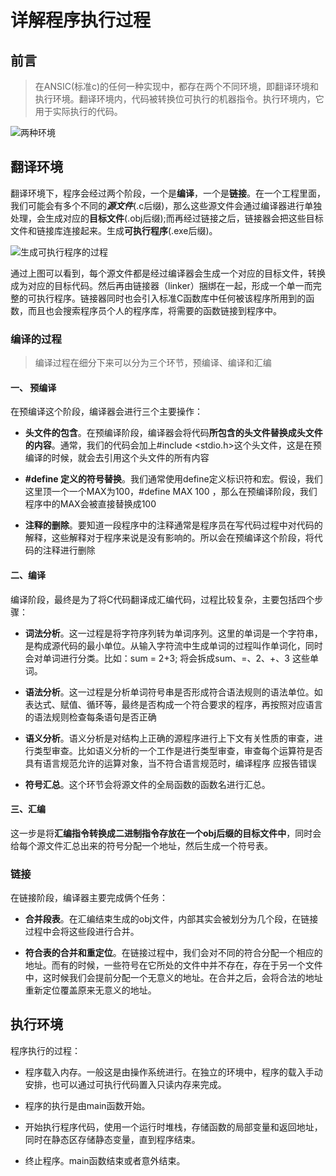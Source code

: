 # 详解程序执行过程

## 前言

>在ANSIC(标准c)的任何一种实现中，都存在两个不同环境，即翻译环境和执行环境。翻译环境内，代码被转换位可执行的机器指令。执行环境内，它用于实际执行的代码。

![两种环境](https://img-blog.csdnimg.cn/cbcecef531174f8fb9f02cc6277b1a16.png?x-oss-process=image/watermark,type_d3F5LXplbmhlaQ,shadow_50,text_Q1NETiBAQ0hBS01JTkcx,size_20,color_FFFFFF,t_70,g_se,x_16)

## 翻译环境

翻译环境下，程序会经过两个阶段，一个是**编译**，一个是**链接**。在一个工程里面，我们可能会有多个不同的***源文件***(.c后缀)，那么这些源文件会通过编译器进行单独处理，会生成对应的**目标文件**(.obj后缀);而再经过链接之后，链接器会把这些目标文件和链接库连接起来。生成**可执行程序**(.exe后缀)。

![生成可执行程序的过程](https://img-blog.csdnimg.cn/654c2467fd7447e2bc9f5eb1fa9bfea4.png?x-oss-process=image/watermark,type_d3F5LXplbmhlaQ,shadow_50,text_Q1NETiBAQ0hBS01JTkcx,size_20,color_FFFFFF,t_70,g_se,x_16)

通过上图可以看到，每个源文件都是经过编译器会生成一个对应的目标文件，转换成为对应的目标代码。然后再由链接器（linker）捆绑在一起，形成一个单一而完整的可执行程序。链接器同时也会引入标准C函数库中任何被该程序所用到的函数，而且也会搜索程序员个人的程序库，将需要的函数链接到程序中。

### 编译的过程

>编译过程在细分下来可以分为三个环节，预编译、编译和汇编

#### 一、 预编译

在预编译这个阶段，编译器会进行三个主要操作：

- **头文件的包含**。在预编译阶段，编译器会将代码**所包含的头文件替换成头文件的内容**。通常，我们的代码会加上#include <stdio.h>这个头文件，这是在预编译的时候，就会去引用这个头文件的所有内容

- **#define 定义的符号替换**。我们通常使用define定义标识符和宏。假设，我们这里顶一个一个MAX为100，#define MAX 100 ，那么在预编译阶段，我们程序中的MAX会被直接替换成100

- **注释的删除**。要知道一段程序中的注释通常是程序员在写代码过程中对代码的解释，这些解释对于程序来说是没有影响的。所以会在预编译这个阶段，将代码的注释进行删除

#### 二、编译

编译阶段，最终是为了将C代码翻译成汇编代码，过程比较复杂，主要包括四个步骤：

- **词法分析**。这一过程是将字符序列转为单词序列。这里的单词是一个字符串，是构成源代码的最小单位。从输入字符流中生成单词的过程叫作单词化，同时会对单词进行分类。比如：sum = 2+3; 将会拆成sum、=、2、+、3 这些单词。

- **语法分析**。这一过程是分析单词符号串是否形成符合语法规则的语法单位。如表达式、赋值、循环等，最终是否构成一个符合要求的程序，再按照对应语言的语法规则检查每条语句是否正确

- **语义分析**。语义分析是对结构上正确的源程序进行上下文有关性质的审查，进行类型审查。比如语义分析的一个工作是进行类型审查，审查每个运算符是否具有语言规范允许的运算对象，当不符合语言规范时，编译程序 应报告错误

- **符号汇总**。这个环节会将源文件的全局函数的函数名进行汇总。

#### 三、汇编

这一步是将**汇编指令转换成二进制指令存放在一个obj后缀的目标文件中**，同时会给每个源文件汇总出来的符号分配一个地址，然后生成一个符号表。

### 链接

在链接阶段，编译器主要完成俩个任务：

- **合并段表**。在汇编结束生成的obj文件，内部其实会被划分为几个段，在链接过程中会将这些段进行合并。

- **符合表的合并和重定位**。在链接过程中，我们会对不同的符合分配一个相应的地址。而有的时候，一些符号在它所处的文件中并不存在，存在于另一个文件中，这时候我们会提前分配一个无意义的地址。在合并之后，会将合法的地址重新定位覆盖原来无意义的地址。

## 执行环境

程序执行的过程：

- 程序载入内存。一般这是由操作系统进行。在独立的环境中，程序的载入手动安排，也可以通过可执行代码置入只读内存来完成。

- 程序的执行是由main函数开始。

- 开始执行程序代码，使用一个运行时堆栈，存储函数的局部变量和返回地址，同时在静态区存储静态变量，直到程序结束。

- 终止程序。main函数结束或者意外结束。
